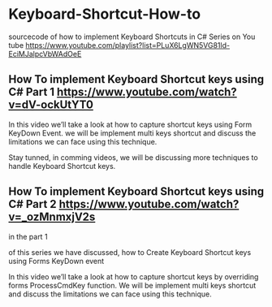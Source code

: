 # Keyboard-Shortcut-How-to

sourcecode of how to implement Keyboard Shortcuts in C# Series on You tube 
https://www.youtube.com/playlist?list=PLuX6LgWN5VG81ld-EciMJalpcVbWAdOeE

How To implement Keyboard Shortcut keys using C# Part 1 https://www.youtube.com/watch?v=dV-ockUtYT0
--------------------------------------------------------------------------------------------------------

In this video we’ll take a look at  how to capture shortcut keys using Form KeyDown Event. we will be implement multi keys shortcut and discuss the limitations we can face using this technique.

Stay tunned, in comming videos, we will be discussing more techniques to handle Keyboard Shortcut keys.


How To implement Keyboard Shortcut keys using C# Part 2 https://www.youtube.com/watch?v=_ozMnmxjV2s
--------------------------------------------------------------------------------------------------------

in the part 1 




of this series we have discussed, how to Create Keyboard Shortcut keys using Forms KeyDown event


In this video we’ll take a look at  how to capture shortcut keys by overriding forms ProcessCmdKey function. We will be implement multi keys shortcut and discuss the limitations we can face using this technique.


